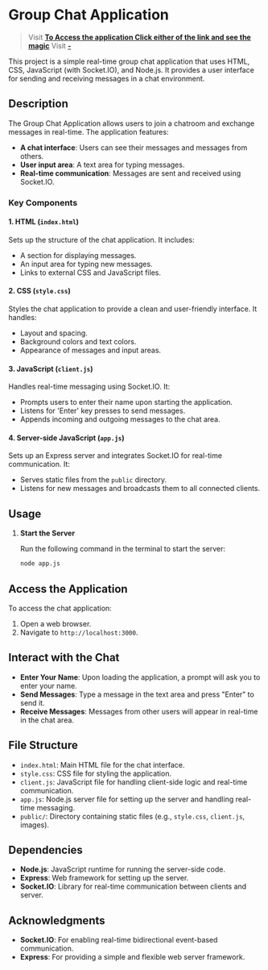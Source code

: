 # Group Chat Application

> Visit **[To Access the application Click either of the link and see the magic](https://chatapp-roan-theta.vercel.app/)**
> Visit **[-](https://lucy-chatapp.onrender.com/)**

This project is a simple real-time group chat application that uses HTML, CSS, JavaScript (with Socket.IO), and Node.js. It provides a user interface for sending and receiving messages in a chat environment.

## Description

The Group Chat Application allows users to join a chatroom and exchange messages in real-time. The application features:

- **A chat interface**: Users can see their messages and messages from others.
- **User input area**: A text area for typing messages.
- **Real-time communication**: Messages are sent and received using Socket.IO.

### Key Components

#### 1. **HTML (`index.html`)**

Sets up the structure of the chat application. It includes:
- A section for displaying messages.
- An input area for typing new messages.
- Links to external CSS and JavaScript files.

#### 2. **CSS (`style.css`)**

Styles the chat application to provide a clean and user-friendly interface. It handles:
- Layout and spacing.
- Background colors and text colors.
- Appearance of messages and input areas.

#### 3. **JavaScript (`client.js`)**

Handles real-time messaging using Socket.IO. It:
- Prompts users to enter their name upon starting the application.
- Listens for 'Enter' key presses to send messages.
- Appends incoming and outgoing messages to the chat area.

#### 4. **Server-side JavaScript (`app.js`)**

Sets up an Express server and integrates Socket.IO for real-time communication. It:
- Serves static files from the `public` directory.
- Listens for new messages and broadcasts them to all connected clients.

## Usage

1. **Start the Server**

   Run the following command in the terminal to start the server:

   ```bash
   node app.js

## Access the Application

To access the chat application:

1. Open a web browser.
2. Navigate to `http://localhost:3000`.

## Interact with the Chat

- **Enter Your Name**: Upon loading the application, a prompt will ask you to enter your name.
- **Send Messages**: Type a message in the text area and press "Enter" to send it.
- **Receive Messages**: Messages from other users will appear in real-time in the chat area.

## File Structure

- `index.html`: Main HTML file for the chat interface.
- `style.css`: CSS file for styling the application.
- `client.js`: JavaScript file for handling client-side logic and real-time communication.
- `app.js`: Node.js server file for setting up the server and handling real-time messaging.
- `public/`: Directory containing static files (e.g., `style.css`, `client.js`, images).

## Dependencies

- **Node.js**: JavaScript runtime for running the server-side code.
- **Express**: Web framework for setting up the server.
- **Socket.IO**: Library for real-time communication between clients and server.

## Acknowledgments

- **Socket.IO**: For enabling real-time bidirectional event-based communication.
- **Express**: For providing a simple and flexible web server framework.

   

